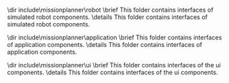 \dir include\missionplanner\robot
\brief This folder contains interfaces of simulated robot components.
\details This folder contains interfaces of simulated robot components.

\dir include\missionplanner\application
\brief This folder contains interfaces of application components.
\details This folder contains interfaces of application components.

\dir include\missionplanner\ui
\brief This folder contains interfaces of the ui components.
\details This folder contains interfaces of the ui components.